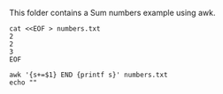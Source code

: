 This folder contains a Sum numbers example using awk.

```
cat <<EOF > numbers.txt
2
2
3
EOF

awk '{s+=$1} END {printf s}' numbers.txt
echo ""
```

